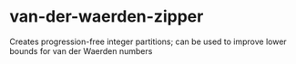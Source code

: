 van-der-waerden-zipper
======================

Creates progression-free integer partitions; can be used to improve lower bounds for van der Waerden numbers

